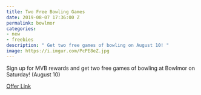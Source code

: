 ```yaml
---
title: Two Free Bowling Games
date: 2019-08-07 17:36:00 Z
permalink: bowlmor
categories:
- new
- freebies
description: " Get two free games of bowling on August 10! "
image: https://i.imgur.com/PcPE8eZ.jpg
---
```


Sign up for MVB rewards and get two free games of bowling at Bowlmor on Saturday! (August 10) 

[Offer Link](https://www.bowlero.com/national-bowling-day?radius=25)